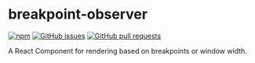 # breakpoint-observer

[![npm](https://img.shields.io/npm/v/breakpoint-observer.svg)](https://www.npmjs.com/package/breakpoint-observer)
[![GitHub issues](https://img.shields.io/github/issues-raw/iiroj/breakpoint-observer.svg)](https://github.com/iiroj/breakpoint-observer/issues)
[![GitHub pull requests](https://img.shields.io/github/issues-pr-raw/iiroj/breakpoint-observer.svg)](https://github.com/iiroj/breakpoint-observer/pulls)


A React Component for rendering based on breakpoints or window width.